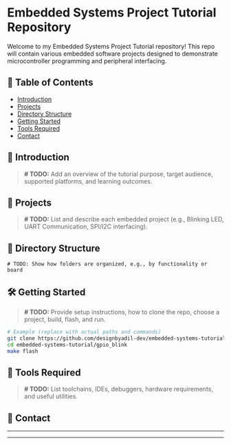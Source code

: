 # Embedded Systems Project Tutorial Repository



Welcome to my Embedded Systems Project Tutorial repository! This repo will contain various embedded software projects designed to demonstrate microcontroller programming and peripheral interfacing.

## 📌 Table of Contents

* [Introduction](#-introduction)
* [Projects](#-projects)
* [Directory Structure](#-directory-structure)
* [Getting Started](#-getting-started)
* [Tools Required](#-tools-required)
* [Contact](#-contact)

## 🌟 Introduction

> **# TODO:** Add an overview of the tutorial purpose, target audience, supported platforms, and learning outcomes.

## 🚀 Projects

> **# TODO:** List and describe each embedded project (e.g., Blinking LED, UART Communication, SPI/I2C interfacing).

## 📂 Directory Structure

```
# TODO: Show how folders are organized, e.g., by functionality or board
```

## 🛠 Getting Started

> **# TODO:** Provide setup instructions, how to clone the repo, choose a project, build, flash, and run.

```bash
# Example (replace with actual paths and commands)
git clone https://github.com/designbyadil-dev/embedded-systems-tutorial.git
cd embedded-systems-tutorial/gpio_blink
make flash
```

## 🔧 Tools Required

> **# TODO:** List toolchains, IDEs, debuggers, hardware requirements, and useful utilities.

## 📧 Contact



---



---


